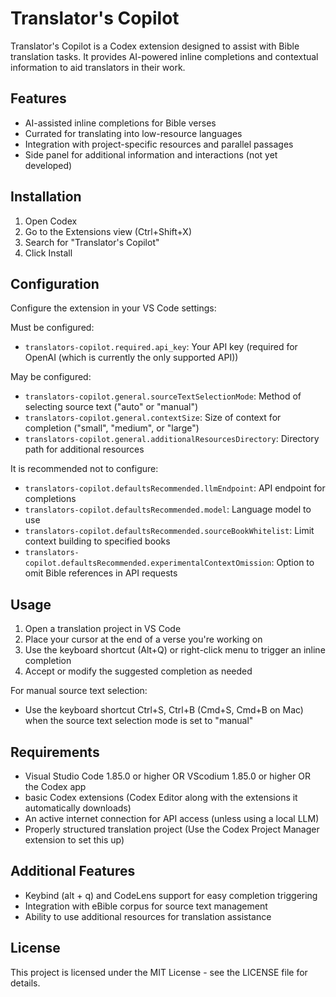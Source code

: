 # Translator's Copilot

Translator's Copilot is a Codex extension designed to assist with Bible translation tasks. It provides AI-powered inline completions and contextual information to aid translators in their work.

## Features

- AI-assisted inline completions for Bible verses
- Currated for translating into low-resource languages
- Integration with project-specific resources and parallel passages
- Side panel for additional information and interactions (not yet developed)

## Installation

1. Open Codex
2. Go to the Extensions view (Ctrl+Shift+X)
3. Search for "Translator's Copilot"
4. Click Install

## Configuration

Configure the extension in your VS Code settings:

Must be configured:
- `translators-copilot.required.api_key`: Your API key (required for OpenAI (which is currently the only supported API))

May be configured:
- `translators-copilot.general.sourceTextSelectionMode`: Method of selecting source text ("auto" or "manual")
- `translators-copilot.general.contextSize`: Size of context for completion ("small", "medium", or "large")
- `translators-copilot.general.additionalResourcesDirectory`: Directory path for additional resources

It is recommended not to configure:
- `translators-copilot.defaultsRecommended.llmEndpoint`: API endpoint for completions
- `translators-copilot.defaultsRecommended.model`: Language model to use
- `translators-copilot.defaultsRecommended.sourceBookWhitelist`: Limit context building to specified books
- `translators-copilot.defaultsRecommended.experimentalContextOmission`: Option to omit Bible references in API requests

## Usage

1. Open a translation project in VS Code
2. Place your cursor at the end of a verse you're working on
3. Use the keyboard shortcut (Alt+Q) or right-click menu to trigger an inline completion
4. Accept or modify the suggested completion as needed

For manual source text selection:
- Use the keyboard shortcut Ctrl+S, Ctrl+B (Cmd+S, Cmd+B on Mac) when the source text selection mode is set to "manual"

## Requirements

- Visual Studio Code 1.85.0 or higher OR VScodium 1.85.0 or higher OR the Codex app
- basic Codex extensions (Codex Editor along with the extensions it automatically downloads)
- An active internet connection for API access (unless using a local LLM)
- Properly structured translation project (Use the Codex Project Manager extension to set this up)

## Additional Features

- Keybind (alt + q) and CodeLens support for easy completion triggering
- Integration with eBible corpus for source text management
- Ability to use additional resources for translation assistance

## License

This project is licensed under the MIT License - see the LICENSE file for details.